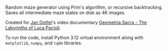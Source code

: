 Random maze generator using Prim's algorithm, or recursive backtracking. Saves all intermediate maze states on disk as 4K images.

Created for [Jan Dotřel](https://www.jandotrel.com)'s video documentary [Geometria Sacra - The Labyrinths of Luca Pacioli](https://www.youtube.com/watch?v=fMpzSBjNCoc).

To run the code, install Python 3.12 virtual environment along with `matplotlib`, `numpy`, and `tqdm` libraries.
